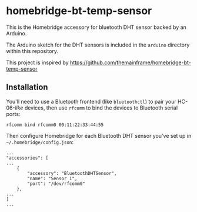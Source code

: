 # homebridge-bt-temp-sensor

This is the Homebridge accessory for bluetooth DHT sensor backed by an Arduino.

The Arduino sketch for the DHT sensors is included in the `arduino` directory within this repository.

This project is inspired by https://github.com/themainframe/homebridge-bt-temp-sensor

## Installation

You'll need to use a Bluetooth frontend (like `bluetoothctl`) to pair your HC-06-_like_ devices, then use `rfcomm` to bind the devices to Bluetooth serial ports:

    rfcomm bind rfcomm0 00:11:22:33:44:55

Then configure Homebridge for each Bluetooth DHT sensor you've set up in `~/.homebridge/config.json`:

    ...
    "accessories": [
    ...
        {
            "accessory": "BluetoothDHTSensor",
            "name": "Sensor 1",
            "port": "/dev/rfcomm0"
        },
    ...
    ]
    ...